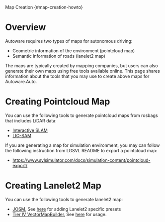 Map Creation {#map-creation-howto}

# Overview
Autoware requires two types of maps for autonomous driving:
* Geometric information of the environment (pointcloud map)
* Semantic information of roads (lanelet2 map)

The maps are typically created by mapping companies, but users can also generate their own maps using free tools available online.
This page shares information about the tools that you may use to create above maps for Autoware.Auto.

# Creating Pointcloud Map

You can use the following tools to generate pointcloud maps from rosbags that includes LiDAR data:
* [Interactive SLAM](https://github.com/SMRT-AIST/interactive_slam)
* [LIO-SAM](https://github.com/TixiaoShan/LIO-SAM)

If you are generating a map for simulation environment, you may can follow the following instruction from LGSVL README to export a pointcloud map:
* https://www.svlsimulator.com/docs/simulation-content/pointcloud-export/

# Creating Lanelet2 Map
You can use the following tools to generate lanelet2 map:
* [JOSM](https://josm.openstreetmap.de/), See [here](https://github.com/fzi-forschungszentrum-informatik/Lanelet2/blob/master/lanelet2_maps/README.md#editing-lanelet2-maps) for adding Lanelet2 specific presets
* [Tier IV VectorMapBuilder](https://tools.tier4.jp/vector_map_builder_ll2/), See [here](https://tools.tier4.jp/static/manuals/vector_map_builder_ll2_user_guide.pdf) for usage.
